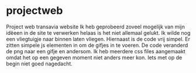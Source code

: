 # projectweb
Project web transavia website
Ik heb geprobeerd zoveel mogelijk van mijn idëeen in de site te verwerken helaas is het niet allemaal gelukt. 
Ik wilde nog een vliegtuigje naar binnen laten vliegen. 
Hiernaast is de code vrij simpel. Er zitten simpele js elementen in om de gifjes in te voeren. 
De code veranderd de png naar een gifje en andersom.
Ik heb meerdere css files aangemaakt omdat het op een gegeven moment niet anders meer kon. Iets met op de begin niet goed nagedacht. 
